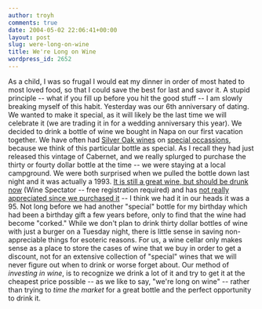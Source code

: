 ```yaml
---
author: troyh
comments: true
date: 2004-05-02 22:06:41+00:00
layout: post
slug: were-long-on-wine
title: We're Long on Wine
wordpress_id: 2652
---
```


As a child, I was so frugal I would eat my dinner in order of most hated to most loved food, so that I could save the best for last and savor it.  A stupid principle -- what if you fill up before you hit the good stuff -- I am slowly breaking myself of this habit.  Yesterday was our 6th anniversary of dating.  We wanted to make it special, as it will likely be the last time we will celebrate it (we are trading it in for a wedding anniversary this year).  We decided to drink a bottle of wine we bought in Napa on our first vacation together.  We have often had [Silver Oak wines](http://www.silveroak.com/Default.asp?bhcp=1) on [special occassions](http://www.troyandgay.com/archives/2003/09/001696.php#001696), because we think of this particular bottle as special.  As I recall they had just released this vintage of Cabernet, and we really splurged to purchase the thirty or fourty dollar bottle at  the time -- we were staying at a local campground.  We were both surprised when we pulled the bottle down last night and it was actually a 1993.  [It is still a great wine, but should be drunk now](http://www.winespectator.com/Wine/Wine_Ratings/Search_Results/1,1263,,00.html?text_search_flag=wine_plus_vintage&winery=silver+oak&search_by=all&fuzzy=no&Varietal=Cabernet_Sauvignon&Price=&Vintage=1993&type-region-search-code=&spec_des=&sort_by=score&taste_date=&rowincrement=25&rowbegin=1&rowend=0) (Wine Spectator -- free registration required) and has [not really appreciated since we purchased it](http://www.winecommune.com/search/searchResults.cfm/searchText/Silver%20Oak/year/1993/closed/1.html) -- I think we had it in our heads it was a 95.  Not long before we had another "special" bottle for my birthday which had been a birthday gift a few years before, only to find that the wine had become "corked."
While we don't plan to drink thirty dollar bottles of wine with just a burger on a Tuesday night, there is little sense in saving non-appreciable things for esoteric reasons.  For us, a wine cellar only makes sense as a place to store the cases of wine that we buy in order to get a discount, not for an extensive collection of "special" wines that we will never figure out when to drink or worse forget about.  Our method of *investing in wine*, is to recognize we drink a lot of it and try to get it at the cheapest price possible -- as we like to say, "we're long on wine" -- rather than trying to *time the market* for a great bottle and the perfect opportunity to drink it.
